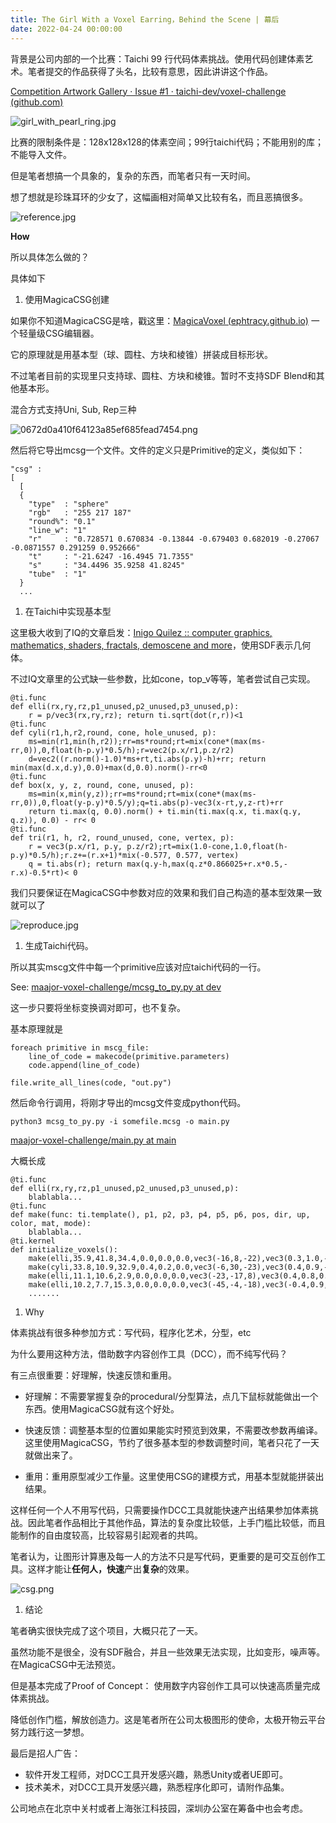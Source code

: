 ```yaml
---
title: The Girl With a Voxel Earring，Behind the Scene | 幕后
date: 2022-04-24 00:00:00
---
```


背景是公司内部的一个比赛：Taichi 99 行代码体素挑战。使用代码创建体素艺术。笔者提交的作品获得了头名，比较有意思，因此讲讲这个作品。

[Competition Artwork Gallery · Issue #1 · taichi-dev/voxel-challenge (github.com)](https://github.com/taichi-dev/voxel-challenge/issues/1)

![girl_with_pearl_ring.jpg](/images/girl_with_pearl_ring.jpg)

比赛的限制条件是：128x128x128的体素空间；99行taichi代码；不能用别的库；不能导入文件。

但是笔者想搞一个具象的，复杂的东西，而笔者只有一天时间。

想了想就是珍珠耳环的少女了，这幅画相对简单又比较有名，而且恶搞很多。

![reference.jpg](/images/reference.jpg)

**How**

所以具体怎么做的？

具体如下

1. 使用MagicaCSG创建

如果你不知道MagicaCSG是啥，戳这里：[MagicaVoxel (ephtracy.github.io)](https://ephtracy.github.io/index.html?page=magicacsg) 一个轻量级CSG编辑器。

它的原理就是用基本型（球、圆柱、方块和棱锥）拼装成目标形状。

不过笔者目前的实现里只支持球、圆柱、方块和棱锥。暂时不支持SDF Blend和其他基本形。

混合方式支持Uni, Sub, Rep三种

![0672d0a410f64123a85ef685fead7454.png](/images/0672d0a410f64123a85ef685fead7454.png)

然后将它导出mcsg一个文件。文件的定义只是Primitive的定义，类似如下：

```
"csg" :
[
  [
  {
    "type"  : "sphere"
    "rgb"   : "255 217 187"
    "round%": "0.1"
    "line_w": "1"
    "r"     : "0.728571 0.670834 -0.13844 -0.679403 0.682019 -0.27067 -0.0871557 0.291259 0.952666"
    "t"     : "-21.6247 -16.4945 71.7355"
    "s"     : "34.4496 35.9258 41.8245"
    "tube"  : "1"
  }
  ...
```

1. 在Taichi中实现基本型

这里极大收到了IQ的文章启发：[Inigo Quilez :: computer graphics, mathematics, shaders, fractals, demoscene and more](https://iquilezles.org/articles/distfunctions/)，使用SDF表示几何体。

不过IQ文章里的公式缺一些参数，比如cone，top_v等等，笔者尝试自己实现。

```
@ti.func
def elli(rx,ry,rz,p1_unused,p2_unused,p3_unused,p):
    r = p/vec3(rx,ry,rz); return ti.sqrt(dot(r,r))<1
@ti.func
def cyli(r1,h,r2,round, cone, hole_unused, p):
    ms=min(r1,min(h,r2));rr=ms*round;rt=mix(cone*(max(ms-rr,0)),0,float(h-p.y)*0.5/h);r=vec2(p.x/r1,p.z/r2)
    d=vec2((r.norm()-1.0)*ms+rt,ti.abs(p.y)-h)+rr; return min(max(d.x,d.y),0.0)+max(d,0.0).norm()-rr<0
@ti.func
def box(x, y, z, round, cone, unused, p):
    ms=min(x,min(y,z));rr=ms*round;rt=mix(cone*(max(ms-rr,0)),0,float(y-p.y)*0.5/y);q=ti.abs(p)-vec3(x-rt,y,z-rt)+rr
    return ti.max(q, 0.0).norm() + ti.min(ti.max(q.x, ti.max(q.y, q.z)), 0.0) - rr< 0
@ti.func
def tri(r1, h, r2, round_unused, cone, vertex, p):
    r = vec3(p.x/r1, p.y, p.z/r2);rt=mix(1.0-cone,1.0,float(h-p.y)*0.5/h);r.z+=(r.x+1)*mix(-0.577, 0.577, vertex)
    q = ti.abs(r); return max(q.y-h,max(q.z*0.866025+r.x*0.5,-r.x)-0.5*rt)< 0
```

我们只要保证在MagicaCSG中参数对应的效果和我们自己构造的基本型效果一致就可以了

![reproduce.jpg](/images/reproduce.jpg)

1. 生成Taichi代码。

所以其实mscg文件中每一个primitive应该对应taichi代码的一行。

See: [maajor-voxel-challenge/mcsg_to_py.py at dev](https://github.com/maajor/maajor-voxel-challenge/blob/dev/mcsg_to_py.py)

这一步只要将坐标变换调对即可，也不复杂。

基本原理就是

```
foreach primitive in mscg_file:
    line_of_code = makecode(primitive.parameters)
    code.append(line_of_code)

file.write_all_lines(code, "out.py")
```

然后命令行调用，将刚才导出的mcsg文件变成python代码。

```
python3 mcsg_to_py.py -i somefile.mcsg -o main.py
```

[maajor-voxel-challenge/main.py at main](https://github.com/maajor/maajor-voxel-challenge/blob/main/main.py)

大概长成

```
@ti.func
def elli(rx,ry,rz,p1_unused,p2_unused,p3_unused,p):
    blablabla...
@ti.func
def make(func: ti.template(), p1, p2, p3, p4, p5, p6, pos, dir, up, color, mat, mode):
    blablabla...
@ti.kernel
def initialize_voxels():
    make(elli,35.9,41.8,34.4,0.0,0.0,0.0,vec3(-16,8,-22),vec3(0.3,1.0,-0.1),vec3(0.7,-0.3,-0.7),rgb(255,217,187),1,0)
    make(cyli,33.8,10.9,32.9,0.4,0.2,0.0,vec3(-6,30,-23),vec3(0.4,0.9,-0.1),vec3(0.9,-0.4,0.0),rgb(114,161,255),1,0)
    make(elli,11.1,10.6,2.9,0.0,0.0,0.0,vec3(-23,-17,8),vec3(0.4,0.8,0.6),vec3(0.9,-0.4,-0.1),rgb(255,141,143),1,2)
    make(elli,10.2,7.7,15.3,0.0,0.0,0.0,vec3(-45,-4,-18),vec3(-0.4,0.9,0.2),vec3(0.1,-0.2,1.0),rgb(255,141,143),1,2)
    .......
```

1. Why

体素挑战有很多种参加方式：写代码，程序化艺术，分型，etc

为什么要用这种方法，借助数字内容创作工具（DCC），而不纯写代码？

有三点很重要：好理解，快速反馈和重用。

- 好理解：不需要掌握复杂的procedural/分型算法，点几下鼠标就能做出一个东西。使用MagicaCSG就有这个好处。

- 快速反馈：调整基本型的位置如果能实时预览到效果，不需要改参数再编译。这里使用MagicaCSG，节约了很多基本型的参数调整时间，笔者只花了一天就做出来了。
- 重用：重用原型减少工作量。这里使用CSG的建模方式，用基本型就能拼装出结果。

这样任何一个人不用写代码，只需要操作DCC工具就能快速产出结果参加体素挑战。因此笔者作品相比于其他作品，算法的复杂度比较低，上手门槛比较低，而且能制作的自由度较高，比较容易引起观者的共鸣。

笔者认为，让图形计算惠及每一人的方法不只是写代码，更重要的是可交互创作工具。这样才能让**任何人，快速**产出**复杂**的效果。

![csg.png](/images/csg.png)

1. 结论

笔者确实很快完成了这个项目，大概只花了一天。

虽然功能不是很全，没有SDF融合，并且一些效果无法实现，比如变形，噪声等。在MagicaCSG中无法预览。

但是基本完成了Proof of Concept： 使用数字内容创作工具可以快速高质量完成体素挑战。

降低创作门槛，解放创造力。这是笔者所在公司太极图形的使命，太极开物云平台努力践行这一梦想。

最后是招人广告：

- 软件开发工程师，对DCC工具开发感兴趣，熟悉Unity或者UE即可。
- 技术美术，对DCC工具开发感兴趣，熟悉程序化即可，请附作品集。

公司地点在北京中关村或者上海张江科技园，深圳办公室在筹备中也会考虑。
